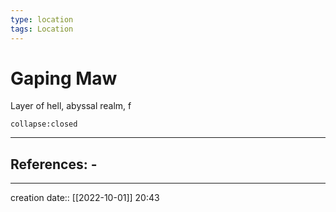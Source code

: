 ```yaml
---
type: location
tags: Location
---
```


# Gaping Maw 
Layer of hell, abyssal realm, f
```ad-ooc
collapse:closed
```

___ 
## References: - 
--- 
creation date:: [[2022-10-01]] 20:43